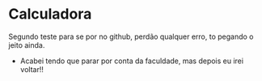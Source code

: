 # Calculadora
Segundo teste para se por no github, perdão qualquer erro, to pegando o jeito ainda.

- Acabei tendo que parar por conta da faculdade, mas depois eu irei voltar!! 

